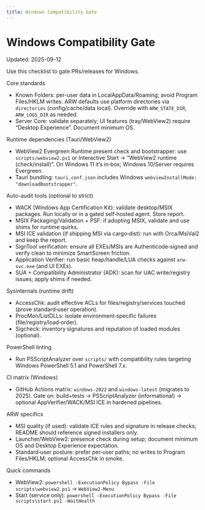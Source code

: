 ```yaml
---
title: Windows Compatibility Gate
---
```


# Windows Compatibility Gate

Updated: 2025-09-12

Use this checklist to gate PRs/releases for Windows.

Core standards
- Known Folders: per-user data in LocalAppData/Roaming; avoid Program Files/HKLM writes. ARW defaults use platform directories via `directories` (config/cache/data local). Override with `ARW_STATE_DIR`, `ARW_LOGS_DIR` as needed.
- Server Core: validate separately; UI features (tray/WebView2) require “Desktop Experience”. Document minimum OS.

Runtime dependencies (Tauri/WebView2)
- WebView2 Evergreen Runtime present check and bootstrapper: use `scripts/webview2.ps1` or Interactive Start → “WebView2 runtime (check/install)”. On Windows 11 it’s in‑box; Windows 10/Server requires Evergreen.
- Tauri bundling: `tauri.conf.json` includes Windows `webviewInstallMode: "downloadBootstrapper"`.

Auto-audit tools (optional to strict)
- WACK (Windows App Certification Kit): validate desktop/MSIX packages. Run locally or in a gated self‑hosted agent. Store report.
- MSIX Packaging/Validation + PSF: if adopting MSIX, validate and use shims for runtime quirks.
- MSI ICE validation (if shipping MSI via cargo‑dist): run with Orca/MsiVal2 and keep the report.
- SignTool verification: ensure all EXEs/MSIs are Authenticode‑signed and verify clean to minimize SmartScreen friction.
- Application Verifier: run basic heap/handle/LUA checks against `arw-svc.exe` (and UI EXEs).
- SUA + Compatibility Administrator (ADK): scan for UAC write/registry issues; apply shims if needed.

Sysinternals (runtime drift)
- AccessChk: audit effective ACLs for files/registry/services touched (prove standard‑user operation).
- ProcMon/ListDLLs: isolate environment‑specific failures (file/registry/load‑order).
- Sigcheck: inventory signatures and reputation of loaded modules (optional).

PowerShell linting
- Run PSScriptAnalyzer over `scripts/` with compatibility rules targeting Windows PowerShell 5.1 and PowerShell 7.x.

CI matrix (Windows)
- GitHub Actions matrix: `windows-2022` and `windows-latest` (migrates to 2025). Gate on: build+tests → PSScriptAnalyzer (informational) → optional AppVerifier/WACK/MSI ICE in hardened pipelines.

ARW specifics
- MSI quality (if used): validate ICE rules and signature in release checks; README should reference signed installers only.
- Launcher/WebView2: presence check during setup; document minimum OS and Desktop Experience expectation.
- Standard‑user posture: prefer per‑user paths; no writes to Program Files/HKLM; optional AccessChk in smoke.

Quick commands
- WebView2: `powershell -ExecutionPolicy Bypass -File scripts\webview2.ps1` → `WebView2-Menu`
- Start (service only): `powershell -ExecutionPolicy Bypass -File scripts\start.ps1 -WaitHealth`

